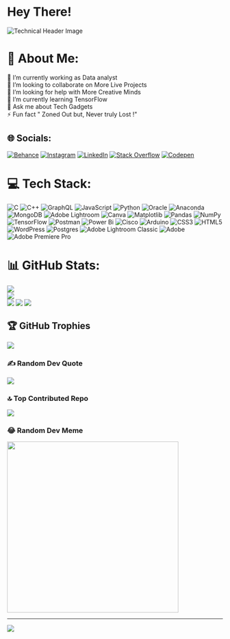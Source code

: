 # Hey There! 
![Technical Header Image](https://github.com/VEDAANT711/VEDAANT711/blob/main/GIT.png?raw=true)
# 💫 About Me:
🔭 I’m currently working as Data analyst<br>👯 I’m looking to collaborate on More Live Projects<br>🤝 I’m looking for help with More Creative Minds<br>🌱 I’m currently learning TensorFlow<br>💬 Ask me about Tech Gadgets<br>⚡ Fun fact " Zoned Out but, Never truly Lost !"


## 🌐 Socials:
[![Behance](https://img.shields.io/badge/Behance-1769ff?logo=behance&logoColor=white)](https://behance.net/vedantgaikwad) [![Instagram](https://img.shields.io/badge/Instagram-%23E4405F.svg?logo=Instagram&logoColor=white)](https://instagram.com/Vedaant07) [![LinkedIn](https://img.shields.io/badge/LinkedIn-%230077B5.svg?logo=linkedin&logoColor=white)](https://linkedin.com/in/vedantgaikwad7) [![Stack Overflow](https://img.shields.io/badge/-Stackoverflow-FE7A16?logo=stack-overflow&logoColor=white)](https://stackoverflow.com/users/24815781) [![Codepen](https://img.shields.io/badge/Codepen-000000?style=for-the-badge&logo=codepen&logoColor=white)](https://codepen.io/Vedant-Gaikwad-the-animator) 

# 💻 Tech Stack:
![C](https://img.shields.io/badge/c-%2300599C.svg?style=plastic&logo=c&logoColor=white) ![C++](https://img.shields.io/badge/c++-%2300599C.svg?style=plastic&logo=c%2B%2B&logoColor=white) ![GraphQL](https://img.shields.io/badge/-GraphQL-E10098?style=plastic&logo=graphql&logoColor=white) ![JavaScript](https://img.shields.io/badge/javascript-%23323330.svg?style=plastic&logo=javascript&logoColor=%23F7DF1E) ![Python](https://img.shields.io/badge/python-3670A0?style=plastic&logo=python&logoColor=ffdd54) ![Oracle](https://img.shields.io/badge/Oracle-F80000?style=plastic&logo=oracle&logoColor=white) ![Anaconda](https://img.shields.io/badge/Anaconda-%2344A833.svg?style=plastic&logo=anaconda&logoColor=white) ![MongoDB](https://img.shields.io/badge/MongoDB-%234ea94b.svg?style=plastic&logo=mongodb&logoColor=white) ![Adobe Lightroom](https://img.shields.io/badge/Adobe%20Lightroom-31A8FF.svg?style=plastic&logo=Adobe%20Lightroom&logoColor=white) ![Canva](https://img.shields.io/badge/Canva-%2300C4CC.svg?style=plastic&logo=Canva&logoColor=white) ![Matplotlib](https://img.shields.io/badge/Matplotlib-%23ffffff.svg?style=plastic&logo=Matplotlib&logoColor=black) ![Pandas](https://img.shields.io/badge/pandas-%23150458.svg?style=plastic&logo=pandas&logoColor=white) ![NumPy](https://img.shields.io/badge/numpy-%23013243.svg?style=plastic&logo=numpy&logoColor=white) ![TensorFlow](https://img.shields.io/badge/TensorFlow-%23FF6F00.svg?style=plastic&logo=TensorFlow&logoColor=white) ![Postman](https://img.shields.io/badge/Postman-FF6C37?style=plastic&logo=postman&logoColor=white) ![Power Bi](https://img.shields.io/badge/power_bi-F2C811?style=plastic&logo=powerbi&logoColor=black) ![Cisco](https://img.shields.io/badge/cisco-%23049fd9.svg?style=plastic&logo=cisco&logoColor=black) ![Arduino](https://img.shields.io/badge/-Arduino-00979D?style=plastic&logo=Arduino&logoColor=white) ![CSS3](https://img.shields.io/badge/css3-%231572B6.svg?style=plastic&logo=css3&logoColor=white) ![HTML5](https://img.shields.io/badge/html5-%23E34F26.svg?style=plastic&logo=html5&logoColor=white) ![WordPress](https://img.shields.io/badge/WordPress-%23117AC9.svg?style=plastic&logo=WordPress&logoColor=white) ![Postgres](https://img.shields.io/badge/postgres-%23316192.svg?style=plastic&logo=postgresql&logoColor=white) ![Adobe Lightroom Classic](https://img.shields.io/badge/Adobe%20Lightroom%20Classic-31A8FF.svg?style=plastic&logo=Adobe%20Lightroom%20Classic&logoColor=white) ![Adobe](https://img.shields.io/badge/adobe-%23FF0000.svg?style=plastic&logo=adobe&logoColor=white) ![Adobe Premiere Pro](https://img.shields.io/badge/Adobe%20Premiere%20Pro-9999FF.svg?style=plastic&logo=Adobe%20Premiere%20Pro&logoColor=white)
# 📊 GitHub Stats:
![](https://github-readme-stats.vercel.app/api?username=VEDAANT711&theme=dark&hide_border=true&include_all_commits=true&count_private=true)<br/>
![](https://github-readme-streak-stats.herokuapp.com/?user=VEDAANT711&theme=dark&hide_border=true)<br/>
![](https://github-readme-stats.vercel.app/api/top-langs/?username=VEDAANT711&theme=dark&hide_border=true&include_all_commits=true&count_private=true&layout=compact)
[![](https://visitcount.itsvg.in/api?id=vedant711&label=Profile%20Views&icon=1&pretty=true)](https://visitcount.itsvg.in)
[![](https://visitcount.itsvg.in/api?id=vedant711&label=Profile%20Views&icon=1&pretty=true)](https://visitcount.itsvg.in)

## 🏆 GitHub Trophies
![](https://github-profile-trophy.vercel.app/?username=VEDAANT711&theme=onedark&no-frame=false&no-bg=false&margin-w=4)

### ✍️ Random Dev Quote
![](https://quotes-github-readme.vercel.app/api?type=vetical&theme=tokyonight)

### 🔝 Top Contributed Repo
![](https://github-contributor-stats.vercel.app/api?username=VEDAANT711&limit=5&theme=dark&combine_all_yearly_contributions=true)

### 😂 Random Dev Meme
<img src='https://randommeme-five.vercel.app/!(https://github.com/VEDAANT711/VEDAANT711/assets/89693173/52b9670a-161f-4d18-b6a5-ae8b94793e28)
' style="height: 400px;"/>


---
[![](https://visitcount.itsvg.in/api?id=VEDAANT711&icon=2&color=0)](https://visitcount.itsvg.in)


